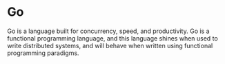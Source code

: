 # Go
Go is a language built for concurrency, speed, and productivity. Go is a functional 
programming language, and this language shines when used to write distributed 
systems, and will behave when written using functional programming paradigms. 

